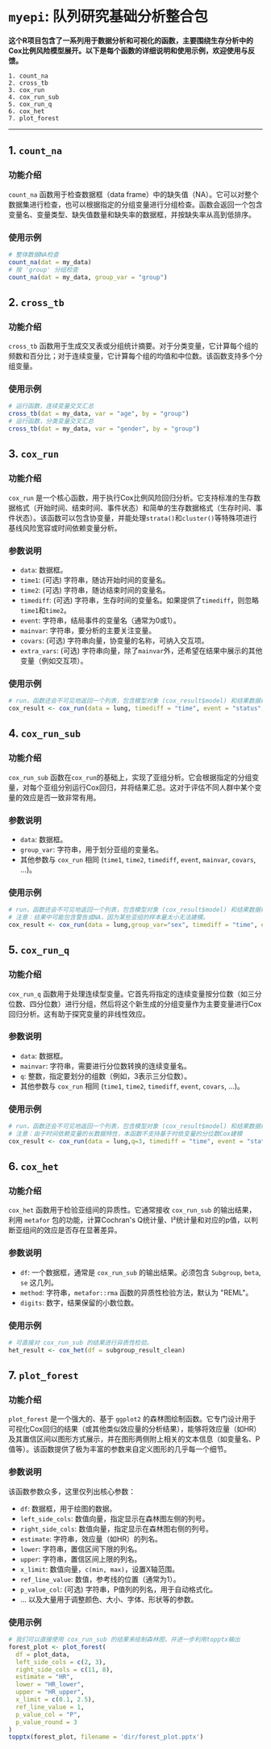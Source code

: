 # `myepi`: 队列研究基础分析整合包

**这个R项目包含了一系列用于数据分析和可视化的函数，主要围绕生存分析中的Cox比例风险模型展开。以下是每个函数的详细说明和使用示例，欢迎使用与反馈。**
```
1. count_na
2. cross_tb
3. cox_run
4. cox_run_sub
5. cox_run_q
6. cox_het
7. plot_forest
```

---

## 1. `count_na`

### 功能介绍

`count_na` 函数用于检查数据框（data frame）中的缺失值（NA）。它可以对整个数据集进行检查，也可以根据指定的分组变量进行分组检查。函数会返回一个包含变量名、变量类型、缺失值数量和缺失率的数据框，并按缺失率从高到低排序。

### 使用示例

```R
# 整体数据NA检查
count_na(dat = my_data)
# 按 'group' 分组检查
count_na(dat = my_data, group_var = "group")
```

## 2. `cross_tb`

### 功能介绍

`cross_tb` 函数用于生成交叉表或分组统计摘要。对于分类变量，它计算每个组的频数和百分比；对于连续变量，它计算每个组的均值和中位数。该函数支持多个分组变量。

### 使用示例

```R
# 运行函数，连续变量交叉汇总
cross_tb(dat = my_data, var = "age", by = "group")
# 运行函数，分类变量交叉汇总
cross_tb(dat = my_data, var = "gender", by = "group")
```

## 3. `cox_run`

### 功能介绍

`cox_run` 是一个核心函数，用于执行Cox比例风险回归分析。它支持标准的生存数据格式（开始时间、结束时间、事件状态）和简单的生存数据格式（生存时间、事件状态）。该函数可以包含协变量，并能处理`strata()`和`cluster()`等特殊项进行基线风险宽容或时间依赖变量分析。

### 参数说明

- `data`: 数据框。
- `time1`: (可选) 字符串，随访开始时间的变量名。
- `time2`: (可选) 字符串，随访结束时间的变量名。
- `timediff`: (可选) 字符串，生存时间的变量名。如果提供了`timediff`，则忽略`time1`和`time2`。
- `event`: 字符串，结局事件的变量名（通常为0或1）。
- `mainvar`: 字符串，要分析的主要关注变量。
- `covars`: (可选) 字符串向量，协变量的名称，可纳入交互项。
- `extra_vars`: (可选) 字符串向量，除了`mainvar`外，还希望在结果中展示的其他变量（例如交互项）。

### 使用示例

```R
# run，函数还会不可见地返回一个列表，包含模型对象 (cox_result$model) 和结果数据框 (cox_result$result)。
cox_result <- cox_run(data = lung, timediff = "time", event = "status", mainvar = "sex", covars = "age")
```

## 4. `cox_run_sub`

### 功能介绍

`cox_run_sub` 函数在`cox_run`的基础上，实现了亚组分析。它会根据指定的分组变量，对每个亚组分别运行Cox回归，并将结果汇总。这对于评估不同人群中某个变量的效应是否一致非常有用。

### 参数说明

- `data`: 数据框。
- `group_var`: 字符串，用于划分亚组的变量名。
- 其他参数与 `cox_run` 相同 (`time1`, `time2`, `timediff`, `event`, `mainvar`, `covars`, ...)。

### 使用示例

```R
# run，函数还会不可见地返回一个列表，包含模型对象 (cox_result$model) 和结果数据框 (cox_result$result)。
# 注意：结果中可能包含警告或NA，因为某些亚组的样本量太小无法建模。
cox_result <- cox_run(data = lung,group_var="sex", timediff = "time", event = "status", mainvar = "sex", covars = "age")
```

## 5. `cox_run_q`

### 功能介绍

`cox_run_q` 函数用于处理连续型变量。它首先将指定的连续变量按分位数（如三分位数、四分位数）进行分组，然后将这个新生成的分组变量作为主要变量进行Cox回归分析。这有助于探究变量的非线性效应。

### 参数说明

- `data`: 数据框。
- `mainvar`: 字符串，需要进行分位数转换的连续变量名。
- `q`: 整数，指定要划分的组数（例如，3表示三分位数）。
- 其他参数与 `cox_run` 相同 (`time1`, `time2`, `timediff`, `event`, `covars`, ...)。

### 使用示例

```R
# run，函数还会不可见地返回一个列表，包含模型对象 (cox_result$model) 和结果数据框 (cox_result$result)。
# 注意：由于时间依赖变量的长数据特性，本函数不支持基于时依变量的分位数Cox建模
cox_result <- cox_run(data = lung,q=3, timediff = "time", event = "status", mainvar = "BMI", covars = "age")
```

## 6. `cox_het`

### 功能介绍

`cox_het` 函数用于检验亚组间的异质性。它通常接收 `cox_run_sub` 的输出结果，利用 `metafor` 包的功能，计算Cochran's Q统计量、I²统计量和对应的p值，以判断亚组间的效应是否存在显著差异。

### 参数说明

- `df`: 一个数据框，通常是 `cox_run_sub` 的输出结果。必须包含 `Subgroup`, `beta`, `se` 这几列。
- `method`: 字符串，`metafor::rma` 函数的异质性检验方法，默认为 "REML"。
- `digits`: 数字，结果保留的小数位数。

### 使用示例

```R
# 可直接对 cox_run_sub 的结果进行异质性检验。
het_result <- cox_het(df = subgroup_result_clean)
```

## 7. `plot_forest`

### 功能介绍

`plot_forest` 是一个强大的、基于 `ggplot2` 的森林图绘制函数。它专门设计用于可视化Cox回归的结果（或其他类似效应量的分析结果），能够将效应量（如HR）及其置信区间以图形方式展示，并在图形两侧附上相关的文本信息（如变量名、P值等）。该函数提供了极为丰富的参数来自定义图形的几乎每一个细节。

### 参数说明

该函数参数众多，这里仅列出核心参数：

- `df`: 数据框，用于绘图的数据。
- `left_side_cols`: 数值向量，指定显示在森林图左侧的列号。
- `right_side_cols`: 数值向量，指定显示在森林图右侧的列号。
- `estimate`: 字符串，效应量（如HR）的列名。
- `lower`: 字符串，置信区间下限的列名。
- `upper`: 字符串，置信区间上限的列名。
- `x_limit`: 数值向量，`c(min, max)`，设置X轴范围。
- `ref_line_value`: 数值，参考线的位置（通常为1）。
- `p_value_col`: (可选) 字符串，P值列的列名，用于自动格式化。
- ... 以及大量用于调整颜色、大小、字体、形状等的参数。

### 使用示例

```R
# 我们可以直接使用 cox_run_sub 的结果来绘制森林图，并进一步利用topptx输出
forest_plot <- plot_forest(
  df = plot_data,
  left_side_cols = c(2, 3), 
  right_side_cols = c(11, 8), 
  estimate = "HR",
  lower = "HR_lower",
  upper = "HR_upper",
  x_limit = c(0.1, 2.5),
  ref_line_value = 1,
  p_value_col = "P",
  p_value_round = 3
)
topptx(forest_plot, filename = 'dir/forest_plot.pptx')
```
